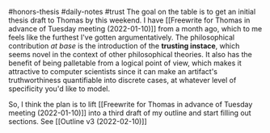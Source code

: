 #honors-thesis #daily-notes #trust 
The goal on the table is to get an initial thesis draft to Thomas by this weekend. I have [[Freewrite for Thomas in advance of Tuesday meeting (2022-01-10)]] from a month ago, which to me feels like the furthest I've gotten argumentatively. The philosophical contribution *at base* is the introduction of the **trusting instace**, which seems novel in the context of other philosophical theories. It also has the benefit of being palletable from a logical point of view, which makes it attractive to computer scientists since it can make an artifact's truthworthiness quantifiable into discrete cases, at whatever level of specificity you'd like to model.

So, I think the plan is to lift [[Freewrite for Thomas in advance of Tuesday meeting (2022-01-10)]] into a third draft of my outline and start filling out sections. See [[Outline v3 (2022-02-10)]]